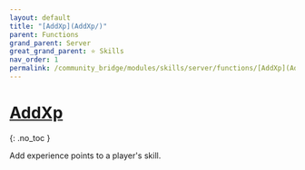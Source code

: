 ```yaml
---
layout: default
title: "[AddXp](AddXp/)"
parent: Functions
grand_parent: Server
great_grand_parent: ⭐ Skills
nav_order: 1
permalink: /community_bridge/modules/skills/server/functions/[AddXp](AddXp)/
---
```


# [AddXp](AddXp/)
{: .no_toc }

Add experience points to a player's skill.

#